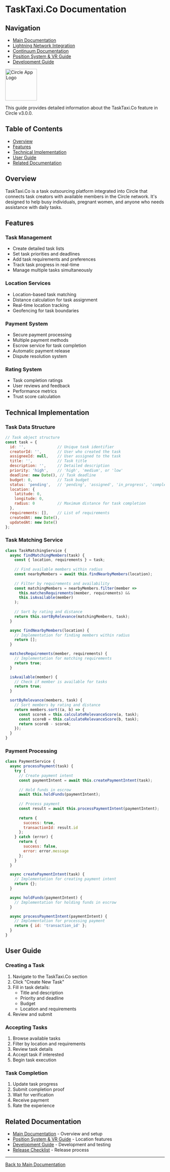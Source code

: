 # TaskTaxi.Co Documentation

## Navigation
- [Main Documentation](../README.md)
- [Lightning Network Integration](../docs/LIGHTNING.md)
- [Continuum Documentation](../README_Continuum.md)
- [Position System & VR Guide](../README2.md)
- [Development Guide](../README3.md)

<img src="src/assets/images/circle-app-logo.png" alt="Circle App Logo" width="100">

This guide provides detailed information about the TaskTaxi.Co feature in Circle v3.0.0.

## Table of Contents
- [Overview](#overview)
- [Features](#features)
- [Technical Implementation](#technical-implementation)
- [User Guide](#user-guide)
- [Related Documentation](#related-documentation)

## Overview

TaskTaxi.Co is a task outsourcing platform integrated into Circle that connects task creators with available members in the Circle network. It's designed to help busy individuals, pregnant women, and anyone who needs assistance with daily tasks.

## Features

### Task Management
- Create detailed task lists
- Set task priorities and deadlines
- Add task requirements and preferences
- Track task progress in real-time
- Manage multiple tasks simultaneously

### Location Services
- Location-based task matching
- Distance calculation for task assignment
- Real-time location tracking
- Geofencing for task boundaries

### Payment System
- Secure payment processing
- Multiple payment methods
- Escrow service for task completion
- Automatic payment release
- Dispute resolution system

### Rating System
- Task completion ratings
- User reviews and feedback
- Performance metrics
- Trust score calculation

## Technical Implementation

### Task Data Structure
```javascript
// Task object structure
const task = {
  id: '',              // Unique task identifier
  creatorId: '',       // User who created the task
  assigneeId: null,    // User assigned to the task
  title: '',           // Task title
  description: '',     // Detailed description
  priority: 'high',    // 'high', 'medium', or 'low'
  deadline: new Date(), // Task deadline
  budget: 0,           // Task budget
  status: 'pending',   // 'pending', 'assigned', 'in_progress', 'completed', 'cancelled'
  location: {
    latitude: 0,
    longitude: 0,
    radius: 0          // Maximum distance for task completion
  },
  requirements: [],    // List of requirements
  createdAt: new Date(),
  updatedAt: new Date()
};
```

### Task Matching Service
```javascript
class TaskMatchingService {
  async findMatchingMembers(task) {
    const { location, requirements } = task;
    
    // Find available members within radius
    const nearbyMembers = await this.findNearbyMembers(location);
    
    // Filter by requirements and availability
    const matchingMembers = nearbyMembers.filter(member => 
      this.matchesRequirements(member, requirements) &&
      this.isAvailable(member)
    );
    
    // Sort by rating and distance
    return this.sortByRelevance(matchingMembers, task);
  }

  async findNearbyMembers(location) {
    // Implementation for finding members within radius
    return [];
  }

  matchesRequirements(member, requirements) {
    // Implementation for matching requirements
    return true;
  }

  isAvailable(member) {
    // Check if member is available for tasks
    return true;
  }

  sortByRelevance(members, task) {
    // Sort members by rating and distance
    return members.sort((a, b) => {
      const scoreA = this.calculateRelevanceScore(a, task);
      const scoreB = this.calculateRelevanceScore(b, task);
      return scoreB - scoreA;
    });
  }
}
```

### Payment Processing
```javascript
class PaymentService {
  async processPayment(task) {
    try {
      // Create payment intent
      const paymentIntent = await this.createPaymentIntent(task);
      
      // Hold funds in escrow
      await this.holdFunds(paymentIntent);
      
      // Process payment
      const result = await this.processPaymentIntent(paymentIntent);
      
      return {
        success: true,
        transactionId: result.id
      };
    } catch (error) {
      return {
        success: false,
        error: error.message
      };
    }
  }

  async createPaymentIntent(task) {
    // Implementation for creating payment intent
    return {};
  }

  async holdFunds(paymentIntent) {
    // Implementation for holding funds in escrow
  }

  async processPaymentIntent(paymentIntent) {
    // Implementation for processing payment
    return { id: 'transaction_id' };
  }
}
```

## User Guide

### Creating a Task
1. Navigate to the TaskTaxi.Co section
2. Click "Create New Task"
3. Fill in task details:
   - Title and description
   - Priority and deadline
   - Budget
   - Location and requirements
4. Review and submit

### Accepting Tasks
1. Browse available tasks
2. Filter by location and requirements
3. Review task details
4. Accept task if interested
5. Begin task execution

### Task Completion
1. Update task progress
2. Submit completion proof
3. Wait for verification
4. Receive payment
5. Rate the experience

## Related Documentation

- [Main Documentation](README.md) - Overview and setup
- [Position System & VR Guide](README2.md) - Location features
- [Development Guide](README3.md) - Development and testing
- [Release Checklist](RELEASE.md) - Release process

---

[Back to Main Documentation](README.md) 